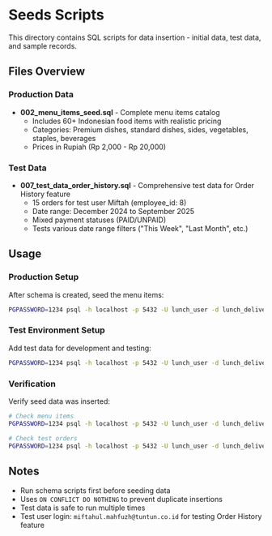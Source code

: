 # Seeds Scripts

This directory contains SQL scripts for data insertion - initial data, test data, and sample records.

## Files Overview

### Production Data
- **002_menu_items_seed.sql** - Complete menu items catalog
  - Includes 60+ Indonesian food items with realistic pricing
  - Categories: Premium dishes, standard dishes, sides, vegetables, staples, beverages
  - Prices in Rupiah (Rp 2,000 - Rp 20,000)

### Test Data
- **007_test_data_order_history.sql** - Comprehensive test data for Order History feature
  - 15 orders for test user Miftah (employee_id: 8)
  - Date range: December 2024 to September 2025
  - Mixed payment statuses (PAID/UNPAID)
  - Tests various date range filters ("This Week", "Last Month", etc.)

## Usage

### Production Setup
After schema is created, seed the menu items:
```bash
PGPASSWORD=1234 psql -h localhost -p 5432 -U lunch_user -d lunch_delivery -f seeds/002_menu_items_seed.sql
```

### Test Environment Setup
Add test data for development and testing:
```bash
PGPASSWORD=1234 psql -h localhost -p 5432 -U lunch_user -d lunch_delivery -f seeds/007_test_data_order_history.sql
```

### Verification
Verify seed data was inserted:
```bash
# Check menu items
PGPASSWORD=1234 psql -h localhost -p 5432 -U lunch_user -d lunch_delivery -c "SELECT COUNT(*) FROM menu_items;"

# Check test orders
PGPASSWORD=1234 psql -h localhost -p 5432 -U lunch_user -d lunch_delivery -c "SELECT COUNT(*) FROM individual_orders WHERE employee_id = 8;"
```

## Notes
- Run schema scripts first before seeding data
- Uses `ON CONFLICT DO NOTHING` to prevent duplicate insertions
- Test data is safe to run multiple times
- Test user login: `miftahul.mahfuzh@tuntun.co.id` for testing Order History feature